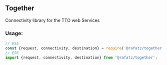 ## Together

Connectivity library for the TTO web Services

### Usage:
```javascript
// ES5
const {request, connectivity, destination} = require('@rafatz/together');
// ES6
import {request, connectivity, destination} from '@rafatz/together';
```


